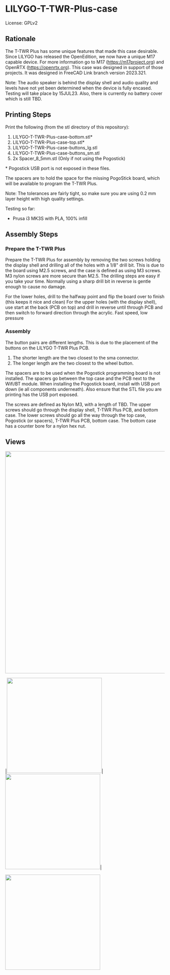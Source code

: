 # LILYGO-T-TWR-Plus-case

License: GPLv2

## Rationale

The T-TWR Plus has some unique features that made this case desirable. Since LILYGO has released the OpenEdition, we now have a unique M17 capable device. For more information go to M17 (https://m17project.org) and OpenRTX (https://openrtx.org). This case was designed in support of those projects. It was designed in FreeCAD Link branch version 2023.321.

Note: The audio speaker is behind the display shell and audio quality and levels have not yet been determined when the device is fully encased. Testing will take place by 15JUL23. Also, there is currently no battery cover which is still TBD.

## Printing Steps

Print the following (from the stl directory of this repository):
1. LILYGO-T-TWR-Plus-case-bottom.stl*
2. LILYGO-T-TWR-Plus-case-top.stl*
3. LILYGO-T-TWR-Plus-case-buttons_lg.stl
4. LILYGO-T-TWR-Plus-case-buttons_sm.stl
5. 2x Spacer_8_5mm.stl (Only if not using the Pogostick)

\* Pogostick USB port is not exposed in these files.

The spacers are to hold the space for the missing PogoStick board, which will be available to program the T-TWR Plus.

Note: The tolerances are fairly tight, so make sure you are using 0.2 mm layer height with high quality settings.

Testing so far:
* Prusa i3 MK3S with PLA, 100% infill

## Assembly Steps

### Prepare the T-TWR Plus
Prepare the T-TWR Plus for assembly by removing the two screws holding the display shell and drilling all of the holes with a 1/8" drill bit. This is due to the board using M2.5 screws, and the case is defined as using M3 screws. M3 nylon screws are more secure than M2.5. The drilling steps are easy if you take your time. Normally using a sharp drill bit in reverse is gentle enough to cause no damage.

For the lower holes, drill to the halfway point and flip the board over to finish (this keeps it nice and clean)
For the upper holes (with the display shell), use start at the back (PCB on top) and drill in reverse until through PCB and then switch to forward direction through the acrylic. Fast speed, low pressure

### Assembly
The button pairs are different lengths. This is due to the placement of the buttons on the LILYGO T-TWR Plus PCB. 
1. The shorter length are the two closest to the sma connector.
2. The longer length are the two closest to the wheel button.

The spacers are to be used when the Pogostick programming board is not installed. The spacers go between the top case and the PCB next to the Wifi/BT module. When installing the Pogostick board, install with USB port down (ie all components underneath). Also ensure that the STL file you are printing has the USB port exposed.

The screws are defined as Nylon M3, with a length of TBD. The upper screws should go through the display shell, T-TWR Plus PCB, and bottom case. The lower screws should go all the way through the top case, Pogostick (or spacers), T-TWR Plus PCB, bottom case. The bottom case has a counter bore for a nylon hex nut.

## Views

<img src="https://github.com/k5jae/LILYGO-T-TWR-Plus-case/blob/main/views/real_top.png" width="700">

|<img src="https://github.com/k5jae/LILYGO-T-TWR-Plus-case/blob/main/views/front_left.png" width="300">|
<img src="https://github.com/k5jae/LILYGO-T-TWR-Plus-case/blob/main/views/front_right.png" width="300">|

<img src="https://github.com/k5jae/LILYGO-T-TWR-Plus-case/blob/main/views/rear_right.png" width="300">
